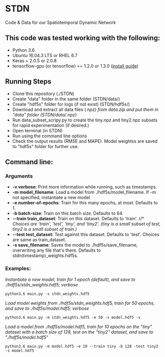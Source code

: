 # STDN


Code & Data for our Spatiotemporal Dynamic Network


## This code was tested working with the following:

  - Python 3.6
  - Ubuntu 16.04.3 LTS or RHEL 6.7
  - Keras = 2.0.5 or 2.0.8
  - tensorflow-gpu (or tensorflow) == 1.2.0 or 1.3.0 ([install guide](https://www.tensorflow.org/versions/r1.0/install/install_linux))


## Running Steps

  - Clone this repository (./STDN)
  - Create "data" folder in the same folder (STDN/data/)
  - Create "hdf5s" folder for logs (if not exist) (STDN/hdf5s/)
  - Download and extract all data files (*.npz) from data.zip and put them in "data" folder (STDN/data/*.npz)
  - Run data_subset_scripy.py to create the tiny.npz and tiny2.npz subsets for rapid experimentation (if desired.)
  - Open terminal (in STDN)
  - Run using the command line options
  - Check the output results (RMSE and MAPE). Model weightss are saved to "hdf5s" folder for further use.

## Command line:

### Arguments

* **-v verbose**: Print more information while running, such as timestamps.
* **-m model_filename**: Load a model from ./hdf5s/model_filename. If -m not specified, instantiate a new model
* **-e number-of-epochs**: Train for this many epochs, at most. Defaults to 1.
* **-b batch-size**: Train on this batch size. Defaults to 64.
* **--train train_dataset**: Train on this dataset. Defaults to 'train'.
//* *Choices are 'train', 'test', 'tiny', and 'tiny2'. (tiny is a small subset of test, tiny2 is a small subset of train.)*
* **--test test\_dataset:** Test against this dataset. Defaults to 'test'. Choices are same as train\_dataset.
* **-s save_filename**: Saves the model to ./hdf5s/save\_filename, overwriting any file that's there. Defaults to stdn(timestamp)\_weights.hdf5s.

### Examples:

*Instantiate a new model, train for 1 epoch (default), and save to ./hdf5s/stdn_weights.hdf5; verbose*

```
python3.6 main.py -s stdn_weights.hdf5
```

*Load model weights from ./hdf5s/stdn_weights.hdf5, train for 50 epochs, and save to ./hdf5s/model.hdf5; verbose*

```
python3.6 main.py -m stdn_weights.hdf5 -e 50 -s model.hdf5 -v
```

*Load a model from ./hdf5s/model.hdf5, train for 10 epochs on the "tiny" dataset with a batch size of 128, test on the "tiny2" dataset, and save to "./hdf5s/model.hdf5"*

```
python3.6 main.py -m model.hdf5 -e 10 --train tiny -b 128 -test tiny2 -s model.hdf5
```
